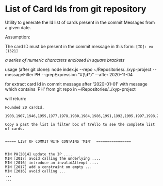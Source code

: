# List of Card Ids from git repository

Utility to generate the Id list of cards present in the commit Messages from a given date.

Assumption:

The card ID must be present in the commit message in this form: ```[ID]: ex [1321] ```

*a series of numeric characters enclosed in square brackets*

usage (after git clone):
    node index.js --repo ~/Repositories/../xyp-project --messageFilter PH --grepExpression "#(\d*)" --after 2020-11-04
    
for extract card Id in commit message after '2020-01-01' with message which contains 'PH' from git repo in ~/Repositories/../xyp-project



will return:
```
Founded 20 cardId.

1903,1907,1946,1959,1977,1978,1980,1984,1986,1991,1992,1995,1997,1998,2002,2009,2014,2036,2038,2046

Copy a past the list in filter box of trello to see the complete list of cards.


===== LIST OF COMMIT WITH CONTAINS 'MIN'  ================ 


MIN PH[2014] update the IP ....
MIN [2017] avoid calling the underlying ....
MIN [2016] introduce an invalidAttempt ....
MIN [2017] add a constraint on empty ...
MIN [2016] avoid calling ... 
...
...


```